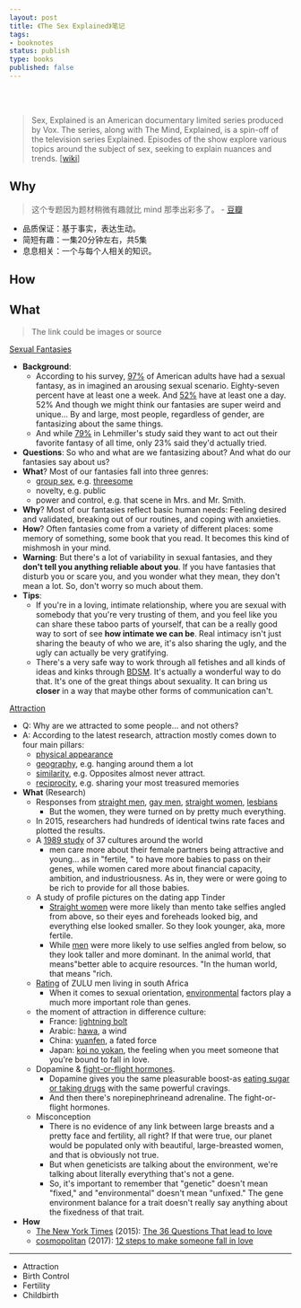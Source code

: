 ```yaml
--- 
layout: post
title: 《The Sex Explained》笔记
tags: 
- booknotes
status: publish
type: books
published: false
---
```



<br>
<br>

> Sex, Explained is an American documentary limited series produced by Vox. The series, along with The Mind, Explained, is a spin-off of the television series Explained. Episodes of the show explore various topics around the subject of sex, seeking to explain nuances and trends. [[wiki](https://www.wikiwand.com/en/Sex,_Explained)]

## Why

> 这个专题因为题材稍微有趣就比 mind 那季出彩多了。 - [豆瓣](https://movie.douban.com/subject/34935798/)

* 品质保证：基于事实，表达生动。
* 简短有趣：一集20分钟左右，共5集
* 息息相关：一个与每个人相关的知识。


## How


## What

> The link could be images or source

[Sexual Fantasies](https://www.netflix.com/watch/81160763)

* **Background**: 
	* According to his survey, [97%](https://i.imgur.com/DpSQIPh.png) of American adults have had a sexual fantasy, as in imagined an arousing sexual scenario. Eighty-seven percent have at least one a week. And [52%](https://i.imgur.com/rCSSJ0S.png) have at least one a day. 52% And though we might think our fantasies are super weird and unique... By and large, most people, regardless of gender, are fantasizing about the same things.
	* And while [79%](https://i.imgur.com/WpepozC.png) in Lehmiller's study said they want to act out their favorite fantasy of all time, only 23% said they'd actually tried. 
* **Questions**: So who and what are we fantasizing about? And what do our fantasies say about us?
* **What**? Most of our fantasies fall into three genres: 
	* [group sex](https://i.imgur.com/dBhYhyT.png), e.g. [threesome](https://i.imgur.com/xhFfnlx.png)
	* novelty, e.g. public
	* power and control, e.g. that scene in Mrs. and Mr. Smith.
* **Why**? Most of our fantasies reflect basic human needs: Feeling desired and validated, breaking out of our routines, and coping with anxieties.
* **How**? Often fantasies come from a variety of different places: some memory of something, some book that you read. It becomes this kind of mishmosh in your mind. 
* **Warning**: But there's a lot of variability in sexual fantasies, and they **don't tell you anything reliable about you**. If you have fantasies that disturb you or scare you, and you wonder what they mean, they don't mean a lot. So, don't worry so much about them.
* **Tips**: 
	* If you're in a loving, intimate relationship, where you are sexual with somebody that you're very trusting of them, and you feel like you can share these taboo parts of yourself, that can be a really good way to sort of see **how intimate we can be**. Real intimacy isn't just sharing the beauty of who we are, it's also sharing the ugly, and the ugly can actually be very gratifying.
	* There's a very safe way to work through all fetishes and all kinds of ideas and kinks through [BDSM](https://i.imgur.com/rOlDZyn.png). It's actually a wonderful way to do that. It's one of the great things about sexuality. It can bring us **closer** in a way that maybe other forms of communication can't.


[Attraction](https://www.netflix.com/watch/81062193)

* Q: Why are we attracted to some people... and not others?
* A: According to the latest research,	‎attraction mostly comes down to four main pillars:
	* [physical appearance](https://i.imgur.com/JOYStcM.png)
	* [geography](https://i.imgur.com/gUsI3d8.png), e.g. hanging around them a lot
	* [similarity](https://i.imgur.com/HBum4Qp.png), e.g. Opposites almost never attract.
	* [reciprocity](https://i.imgur.com/0xR6MeA.png), e.g. sharing your most treasured memories
* **What** (Research)
	* Responses from [straight men](https://i.imgur.com/9AjoY9b.png), [gay men](https://i.imgur.com/JQMAHKj.png), [straight women](https://i.imgur.com/urJqoGF.png), [lesbians](https://i.imgur.com/R7tTzKD.png)
		* But the women, they were turned on by pretty much everything.
	* In 2015, researchers had hundreds of identical twins rate faces and plotted the results.
	* A [1989 study](https://i.imgur.com/wShTeJY.png) of 37 cultures around the world
		* men care more about their female partners being attractive and young... as in "fertile, " to have more babies to pass on their genes, while women cared more about financial capacity, ambition, and industriousness. As in, they were or were going to be rich to provide for all those babies.
	* A study of profile pictures on the dating app Tinder
		* [Straight women](https://i.imgur.com/IfmThjy.png) were more likely than mento take selfies angled from above, so their eyes and foreheads looked big, and everything else looked smaller. So they look younger, aka, more fertile.
		* While [men](https://i.imgur.com/Qaoz8uO.png) were more likely to use selfies angled from below, so they look taller and more dominant. In the animal world, that means"better able to acquire resources. "In the human world, that means "rich.
	* [Rating](https://i.imgur.com/zSHKbU9.png) of ZULU men living in south Africa
		* When it comes to sexual orientation, [environmental](https://i.imgur.com/Af4bSV9.png) factors play a much more important role than genes.
	* the moment of attraction in difference culture:
		* France: [lightning bolt](https://i.imgur.com/wORmLF0.png)
		* Arabic: [hawa](https://i.imgur.com/hnwTSZ2.png), a wind
		* China: [yuanfen](https://i.imgur.com/u8uIHpK.png), a fated force
		* Japan: [koi no yokan](https://i.imgur.com/pBEmXNb.png), the feeling when you meet someone that you're bound to fall in love.
	* Dopamine & [fight-or-flight hormones](https://i.imgur.com/o7dnoE1.png).
		* Dopamine gives you the same pleasurable boost-as [eating sugar or taking drugs](https://i.imgur.com/52rvszT.png) with the same powerful cravings.
		* And then there's norepinephrineand adrenaline. The fight-or-flight hormones.
	* Misconception
		* There is no evidence of any link between large breasts and a pretty face and fertility, all right? If that were true, our planet would be populated only with beautiful, large-breasted women, and that is obviously not true.
		* But when geneticists are talking about the environment, we're talking about literally everything that's not a gene.
		* So, it's important to remember that "genetic" doesn't mean "fixed,"	‎and "environmental" doesn't mean "unfixed." The gene environment balance	‎for a trait doesn't really say anything about the fixedness of that trait.
* **How**
	* [The New York Times](https://i.imgur.com/Cicxvzt.png) (2015): [The 36 Questions That lead to love](https://www.nytimes.com/2015/01/09/style/no-37-big-wedding-or-small.html)
	* [cosmopolitan](https://i.imgur.com/451dlqb.png) (2017): [12 steps to make someone fall in love](https://www.cosmopolitan.com/uk/love-sex/sex/tips/g558/12-steps-make-him-love-you/)

---
* Attraction
* Birth Control
* Fertility
* Childbirth

<br>
<br>

